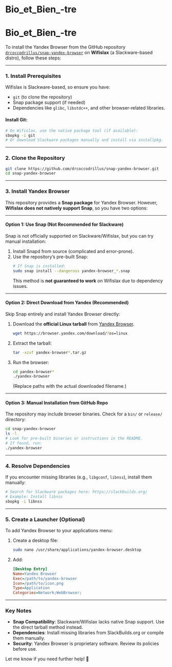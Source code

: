 ﻿# Bio_et_Bien_-tre
# Bio_et_Bien_-tre

To install the Yandex Browser from the GitHub repository [`drcoccodrillus/snap-yandex-browser`](https://github.com/drcoccodrillus/snap-yandex-browser.git) on **Wifislax** (a Slackware-based distro), follow these steps:

---

### **1. Install Prerequisites**
Wifislax is Slackware-based, so ensure you have:
- `git` (to clone the repository)
- Snap package support (if needed)
- Dependencies like `glibc`, `libstdc++`, and other browser-related libraries.

#### Install Git:
```bash
# On Wifislax, use the native package tool (if available):
sbopkg -i git
# Or download Slackware packages manually and install via installpkg.
```

---

### **2. Clone the Repository**
```bash
git clone https://github.com/drcoccodrillus/snap-yandex-browser.git
cd snap-yandex-browser
```

---

### **3. Install Yandex Browser**
This repository provides a **Snap package** for Yandex Browser. However, **Wifislax does not natively support Snap**, so you have two options:

---

#### **Option 1: Use Snap (Not Recommended for Slackware)**
Snap is not officially supported on Slackware/Wifislax, but you can try manual installation:
1. Install Snapd from source (complicated and error-prone).
2. Use the repository’s pre-built Snap:
   ```bash
   # If Snap is installed:
   sudo snap install --dangerous yandex-browser_*.snap
   ```
   This method is **not guaranteed to work** on Wifislax due to dependency issues.

---

#### **Option 2: Direct Download from Yandex (Recommended)**
Skip Snap entirely and install Yandex Browser directly:
1. Download the **official Linux tarball** from [Yandex Browser](https://browser.yandex.com/desktop/).
   ```bash
   wget https://browser.yandex.com/download/?os=linux
   ```
2. Extract the tarball:
   ```bash
   tar -xzvf yandex-browser*.tar.gz
   ```
3. Run the browser:
   ```bash
   cd yandex-browser*
   ./yandex-browser
   ```
   (Replace paths with the actual downloaded filename.)

---

#### **Option 3: Manual Installation from GitHub Repo**
The repository may include browser binaries. Check for a `bin/` or `release/` directory:
```bash
cd snap-yandex-browser
ls -l
# Look for pre-built binaries or instructions in the README.
# If found, run:
./yandex-browser
```

---

### **4. Resolve Dependencies**
If you encounter missing libraries (e.g., `libgconf`, `libnss`), install them manually:
```bash
# Search for Slackware packages here: https://slackbuilds.org/
# Example: Install libnss
sbopkg -i libnss
```

---

### **5. Create a Launcher (Optional)**
To add Yandex Browser to your applications menu:
1. Create a desktop file:
   ```bash
   sudo nano /usr/share/applications/yandex-browser.desktop
   ```
2. Add:
   ```ini
   [Desktop Entry]
   Name=Yandex Browser
   Exec=/path/to/yandex-browser
   Icon=/path/to/icon.png
   Type=Application
   Categories=Network;WebBrowser;
   ```

---

### **Key Notes**
- **Snap Compatibility**: Slackware/Wifislax lacks native Snap support. Use the direct tarball method instead.
- **Dependencies**: Install missing libraries from SlackBuilds.org or compile them manually.
- **Security**: Yandex Browser is proprietary software. Review its policies before use.

Let me know if you need further help! 🦊

